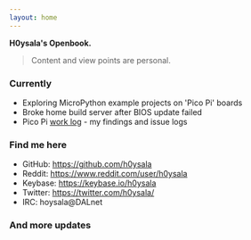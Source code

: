 ```yaml
---
layout: home
---
```


**H0ysala's Openbook.**

> Content and view points are personal.

### Currently

* Exploring MicroPython example projects on 'Pico Pi' boards
* Broke home build server after BIOS update failed
* Pico Pi [work log](/pages/picopi_logs) - my findings and issue logs 

### Find me here

* GitHub:    <https://github.com/h0ysala>
* Reddit:    <https://www.reddit.com/user/h0ysala>
* Keybase:   <https://keybase.io/h0ysala>
* Twitter:   <https://twitter.com/h0ysala/>
* IRC:       hoysala@DALnet

### And more updates


